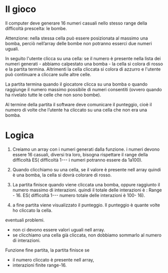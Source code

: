 # Il gioco

Il computer deve generare 16 numeri casuali nello stesso range della difficoltà prescelta: le bombe.

Attenzione: nella stessa cella può essere posizionata al massimo una bomba, perciò nell’array delle bombe non potranno esserci due numeri uguali.

In seguito l'utente clicca su una cella: se il numero è presente nella lista dei numeri generati - abbiamo calpestato una bomba - la cella si colora di rosso e la partita termina. Altrimenti la cella cliccata si colora di azzurro e l'utente può continuare a cliccare sulle altre celle.

La partita termina quando il giocatore clicca su una bomba o quando raggiunge il numero massimo possibile di numeri consentiti (ovvero quando ha rivelato tutte le celle che non sono bombe).

Al termine della partita il software deve comunicare il punteggio, cioè il numero di volte che l’utente ha cliccato su una cella che non era una bomba.

# Logica 

1. Creiamo un array con i numeri generati dalla funzione. i numeri devono essere 16 casuali, diversi tra loro, bisogna rispettare il range della difficoltà 
ES( difficoltà 1--- i numeri potranno essere da 1a100).

2. Quando clicchiamo su una cella, se il valore è presente nell array quindi è una bomba, la cella si dovrà colorare di rosso.

3. La partita finisce quando viene cliccata una bomba,  oppure raggiunto il numero massimo di interazioni. quindi il totale delle interazioni è : Range - 16.
ES( difficoltà 1--- numero totale delle interazioni è 100- 16).

4. a fine partita viene visualizzato il punteggio. Il punteggio è quante volte ho cliccato la cella.

eventuali problemi.

- non ci devono essere valori uguali nell array.
- se clicchiamo una cella già cliccata, non dobbiamo sommarlo al numero di interazioni.


Funzione fine partita, la partita finisce se
- il numero cliccato è presente nell array, 
- interazioni finite range-16.
